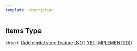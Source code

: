 ```yaml
---
template: description
---
```


## items Type

`object` ([Add digital store feature (NOT YET IMPLEMENTED)](generic-properties-root-add-digital-store-feature-properties-add-digital-store-add-digital-store-feature-not-yet-implemented.md))
